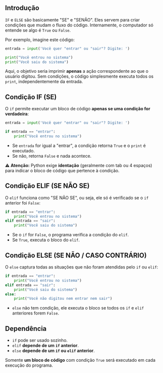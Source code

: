 ## Introdução

`IF` e `ELSE` são basicamente "SE" e "SENÃO". Eles servem para criar condições que mudam o fluxo do código. Internamente, o computador só entende se algo é `True` ou `False`.

Por exemplo, imagine este código:

```python
entrada = input('Você quer "entrar" ou "sair"? Digite: ')

print("Você entrou no sistema")
print("Você saiu do sistema")
```

Aqui, o objetivo seria imprimir **apenas** a ação correspondente ao que o usuário digitou. Sem condições, o código simplesmente executa todos os `print`, independentemente da entrada.

## Condição IF (SE)

O `if` permite executar um bloco de código **apenas se uma condição for verdadeira**:

```python
entrada = input('Você quer "entrar" ou "sair"? Digite: ')

if entrada == "entrar":
    print("Você entrou no sistema")
```

* Se `entrada` for igual a "entrar", a condição retorna `True` e o `print` é executado.
* Se não, retorna `False` e nada acontece.

⚠️ **Atenção:** Python exige **identação** (geralmente com tab ou 4 espaços) para indicar o bloco de código que pertence à condição.

## Condição ELIF (SE NÃO SE)

O `elif` funciona como "SE NÃO SE", ou seja, ele só é verificado se o `if` anterior foi `False`:

```python
if entrada == "entrar":
    print("Você entrou no sistema")
elif entrada == "sair":
    print("Você saiu do sistema")
```

* Se o `if` for `False`, o programa verifica a condição do `elif`.
* Se `True`, executa o bloco do `elif`.

## Condição ELSE (SE NÃO / CASO CONTRÁRIO)

O `else` captura todas as situações que não foram atendidas pelo `if` ou `elif`:

```python
if entrada == "entrar":
    print("Você entrou no sistema")
elif entrada == "sair":
    print("Você saiu do sistema")
else:
    print("Você não digitou nem entrar nem sair")
```

* `else` não tem condição, ele executa o bloco se todos os `if` e `elif` anteriores forem `False`.

## Dependência

* `if` pode ser usado sozinho.
* `elif` **depende de um `if` anterior**.
* `else` **depende de um `if` ou `elif` anterior**.

Somente **um bloco de código** com condição `True` será executado em cada execução do programa.